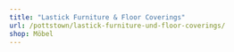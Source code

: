 ```yaml
---
title: "Lastick Furniture & Floor Coverings"
url: /pottstown/lastick-furniture-und-floor-coverings/
shop: Möbel
---
```

